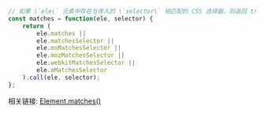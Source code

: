 ~~~ javascript
// 如果 \`ele\` 元素中存在与传入的 \`selector\` 相匹配的 CSS 选择器，则返回 true
const matches = function(ele, selector) {
    return (
        ele.matches || 
        ele.matchesSelector || 
        ele.msMatchesSelector || 
        ele.mozMatchesSelector || 
        ele.webkitMatchesSelector || 
        ele.oMatchesSelector
    ).call(ele, selector);
};
~~~

相关链接: [Element.matches()](https://developer.mozilla.org/zh-CN/docs/Web/API/Element/matches)
